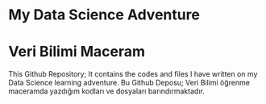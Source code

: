 # My Data Science Adventure
# Veri Bilimi Maceram
This Github Repository; It contains the codes and files I have written on my Data Science learning adventure.
Bu Github Deposu; Veri Bilimi öğrenme maceramda yazdığım kodları ve dosyaları barındırmaktadır.

